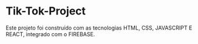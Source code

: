 # Tik-Tok-Project
Este projeto foi construído com as tecnologias HTML, CSS, JAVASCRIPT E REACT, integrado com o FIREBASE. 
